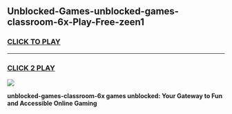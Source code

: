 
## Unblocked-Games-unblocked-games-classroom-6x-Play-Free-zeen1
<h3>
<a href="https://premium76.site?title=unblocked-games-classroom-6x&ref=19M">CLICK TO PLAY</a></h3>
<hr>

<h3>
<a href="https://premium76.site?title=unblocked-games-classroom-6x&ref=19M">CLICK 2 PLAY</a>
  
</h3>

<a href="https://premium76.site?title=unblocked-games-classroom-6x&ref=19M"><img src="https://clearcache.store/games.png"></a>


**unblocked-games-classroom-6x games unblocked: Your Gateway to Fun and Accessible Online Gaming**
